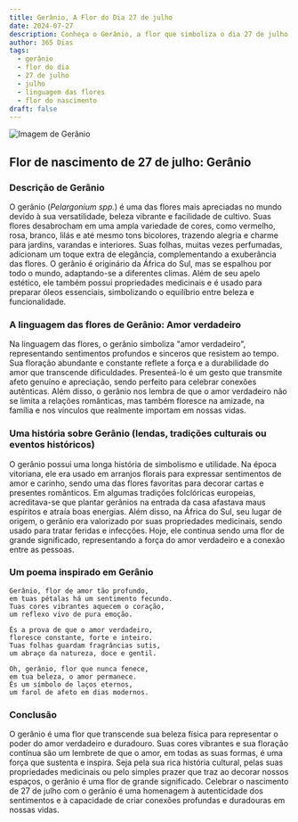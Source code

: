 ```yaml
---
title: Gerânio, A Flor do Dia 27 de julho
date: 2024-07-27
description: Conheça o Gerânio, a flor que simboliza o dia 27 de julho e seu significado 'Amor verdadeiro'. Explore a beleza e o simbolismo desta flor encantadora.
author: 365 Dias
tags:
  - gerânio
  - flor do dia
  - 27 de julho
  - julho
  - linguagem das flores
  - flor do nascimento
draft: false
---
```


![Imagem de Gerânio](https://cdn.pixabay.com/photo/2022/06/25/15/54/cranesbill-7283721_1280.jpg#center)


## Flor de nascimento de 27 de julho: Gerânio

### Descrição de Gerânio

O gerânio (_Pelargonium spp._) é uma das flores mais apreciadas no mundo devido à sua versatilidade, beleza vibrante e facilidade de cultivo. Suas flores desabrocham em uma ampla variedade de cores, como vermelho, rosa, branco, lilás e até mesmo tons bicolores, trazendo alegria e charme para jardins, varandas e interiores. Suas folhas, muitas vezes perfumadas, adicionam um toque extra de elegância, complementando a exuberância das flores. O gerânio é originário da África do Sul, mas se espalhou por todo o mundo, adaptando-se a diferentes climas. Além de seu apelo estético, ele também possui propriedades medicinais e é usado para preparar óleos essenciais, simbolizando o equilíbrio entre beleza e funcionalidade.

### A linguagem das flores de Gerânio: Amor verdadeiro

Na linguagem das flores, o gerânio simboliza "amor verdadeiro", representando sentimentos profundos e sinceros que resistem ao tempo. Sua floração abundante e constante reflete a força e a durabilidade do amor que transcende dificuldades. Presenteá-lo é um gesto que transmite afeto genuíno e apreciação, sendo perfeito para celebrar conexões autênticas. Além disso, o gerânio nos lembra de que o amor verdadeiro não se limita a relações românticas, mas também floresce na amizade, na família e nos vínculos que realmente importam em nossas vidas.

### Uma história sobre Gerânio (lendas, tradições culturais ou eventos históricos)

O gerânio possui uma longa história de simbolismo e utilidade. Na época vitoriana, ele era usado em arranjos florais para expressar sentimentos de amor e carinho, sendo uma das flores favoritas para decorar cartas e presentes românticos. Em algumas tradições folclóricas europeias, acreditava-se que plantar gerânios na entrada da casa afastava maus espíritos e atraía boas energias. Além disso, na África do Sul, seu lugar de origem, o gerânio era valorizado por suas propriedades medicinais, sendo usado para tratar feridas e infecções. Hoje, ele continua sendo uma flor de grande significado, representando a força do amor verdadeiro e a conexão entre as pessoas.

### Um poema inspirado em Gerânio

```
Gerânio, flor de amor tão profundo,  
em tuas pétalas há um sentimento fecundo.  
Tuas cores vibrantes aquecem o coração,  
um reflexo vivo de pura emoção.  

És a prova de que o amor verdadeiro,  
floresce constante, forte e inteiro.  
Tuas folhas guardam fragrâncias sutis,  
um abraço da natureza, doce e gentil.  

Oh, gerânio, flor que nunca fenece,  
em tua beleza, o amor permanece.  
És um símbolo de laços eternos,  
um farol de afeto em dias modernos.  
```

### Conclusão

O gerânio é uma flor que transcende sua beleza física para representar o poder do amor verdadeiro e duradouro. Suas cores vibrantes e sua floração contínua são um lembrete de que o amor, em todas as suas formas, é uma força que sustenta e inspira. Seja pela sua rica história cultural, pelas suas propriedades medicinais ou pelo simples prazer que traz ao decorar nossos espaços, o gerânio é uma flor de grande significado. Celebrar o nascimento de 27 de julho com o gerânio é uma homenagem à autenticidade dos sentimentos e à capacidade de criar conexões profundas e duradouras em nossas vidas.